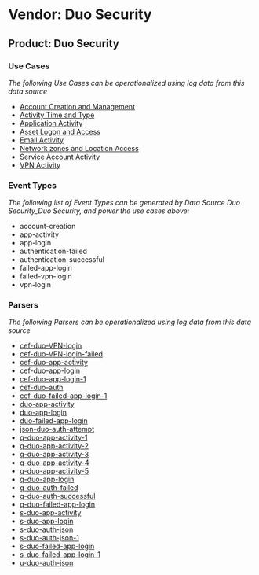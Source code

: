 Vendor: Duo Security
====================
Product: Duo Security
---------------------

### Use Cases

_The following Use Cases can be operationalized using log data from this data source_

* [Account Creation and Management](usecase_account_creation_and_management.md)
* [Activity Time  and Type](usecase_activity_time__and_type.md)
* [Application Activity](usecase_application_activity.md)
* [Asset Logon and Access](usecase_asset_logon_and_access.md)
* [Email Activity](usecase_email_activity.md)
* [Network zones and Location Access](usecase_network_zones_and_location_access.md)
* [Service Account Activity](usecase_service_account_activity.md)
* [VPN Activity](usecase_vpn_activity.md)


### Event Types

_The following list of Event Types can be generated by Data Source Duo Security_Duo Security, and power the use cases above:_

- account-creation
- app-activity
- app-login
- authentication-failed
- authentication-successful
- failed-app-login
- failed-vpn-login
- vpn-login


### Parsers

_The following Parsers can be operationalized using log data from this data source_

* [cef-duo-VPN-login](parserContent_cef-duo-vpn-login.md)
* [cef-duo-VPN-login-failed](parserContent_cef-duo-vpn-login-failed.md)
* [cef-duo-app-activity](parserContent_cef-duo-app-activity.md)
* [cef-duo-app-login](parserContent_cef-duo-app-login.md)
* [cef-duo-app-login-1](parserContent_cef-duo-app-login-1.md)
* [cef-duo-auth](parserContent_cef-duo-auth.md)
* [cef-duo-failed-app-login-1](parserContent_cef-duo-failed-app-login-1.md)
* [duo-app-activity](parserContent_duo-app-activity.md)
* [duo-app-login](parserContent_duo-app-login.md)
* [duo-failed-app-login](parserContent_duo-failed-app-login.md)
* [json-duo-auth-attempt](parserContent_json-duo-auth-attempt.md)
* [q-duo-app-activity-1](parserContent_q-duo-app-activity-1.md)
* [q-duo-app-activity-2](parserContent_q-duo-app-activity-2.md)
* [q-duo-app-activity-3](parserContent_q-duo-app-activity-3.md)
* [q-duo-app-activity-4](parserContent_q-duo-app-activity-4.md)
* [q-duo-app-activity-5](parserContent_q-duo-app-activity-5.md)
* [q-duo-app-login](parserContent_q-duo-app-login.md)
* [q-duo-auth-failed](parserContent_q-duo-auth-failed.md)
* [q-duo-auth-successful](parserContent_q-duo-auth-successful.md)
* [q-duo-failed-app-login](parserContent_q-duo-failed-app-login.md)
* [s-duo-app-activity](parserContent_s-duo-app-activity.md)
* [s-duo-app-login](parserContent_s-duo-app-login.md)
* [s-duo-auth-json](parserContent_s-duo-auth-json.md)
* [s-duo-auth-json-1](parserContent_s-duo-auth-json-1.md)
* [s-duo-failed-app-login](parserContent_s-duo-failed-app-login.md)
* [s-duo-failed-app-login-1](parserContent_s-duo-failed-app-login-1.md)
* [u-duo-auth-json](parserContent_u-duo-auth-json.md)
